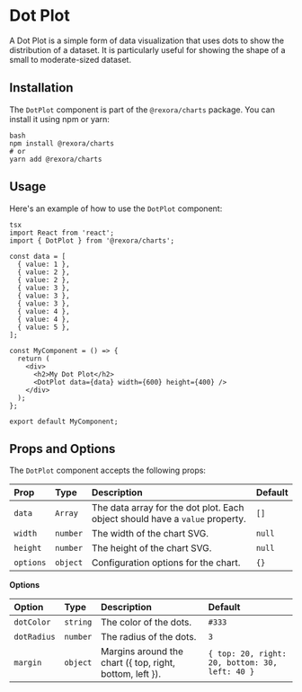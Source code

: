 # Dot Plot

A Dot Plot is a simple form of data visualization that uses dots to show the distribution of a dataset. It is particularly useful for showing the shape of a small to moderate-sized dataset.

## Installation

The `DotPlot` component is part of the `@rexora/charts` package. You can install it using npm or yarn:
```
bash
npm install @rexora/charts
# or
yarn add @rexora/charts
```
## Usage

Here's an example of how to use the `DotPlot` component:
```
tsx
import React from 'react';
import { DotPlot } from '@rexora/charts';

const data = [
  { value: 1 },
  { value: 2 },
  { value: 2 },
  { value: 3 },
  { value: 3 },
  { value: 3 },
  { value: 4 },
  { value: 4 },
  { value: 5 },
];

const MyComponent = () => {
  return (
    <div>
      <h2>My Dot Plot</h2>
      <DotPlot data={data} width={600} height={400} />
    </div>
  );
};

export default MyComponent;
```
## Props and Options

The `DotPlot` component accepts the following props:

| Prop     | Type   | Description                           | Default     |
| :------- | :----- | :------------------------------------ | :---------- |
| `data`   | `Array` | The data array for the dot plot. Each object should have a `value` property. | `[]`        |
| `width`  | `number` | The width of the chart SVG.           | `null`      |
| `height` | `number` | The height of the chart SVG.          | `null`      |
| `options`| `object` | Configuration options for the chart. | `{}`        |

**Options**

| Option       | Type    | Description                                  | Default |
| :----------- | :------ | :------------------------------------------- | :------ |
| `dotColor`   | `string` | The color of the dots.                       | `#333`  |
| `dotRadius`  | `number` | The radius of the dots.                      | `3`     |
| `margin`     | `object` | Margins around the chart ({ top, right, bottom, left }). | `{ top: 20, right: 20, bottom: 30, left: 40 }` |